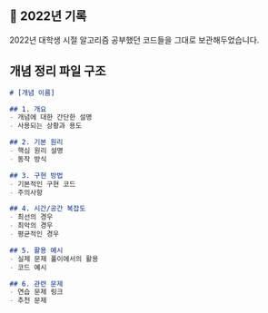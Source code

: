 ## 📜 2022년 기록
2022년 대학생 시절 알고리즘 공부했던 코드들을 그대로 보관해두었습니다.

## 개념 정리 파일 구조
```markdown
# [개념 이름]

## 1. 개요
- 개념에 대한 간단한 설명
- 사용되는 상황과 용도

## 2. 기본 원리
- 핵심 원리 설명
- 동작 방식

## 3. 구현 방법
- 기본적인 구현 코드
- 주의사항

## 4. 시간/공간 복잡도
- 최선의 경우
- 최악의 경우
- 평균적인 경우

## 5. 활용 예시
- 실제 문제 풀이에서의 활용
- 코드 예시

## 6. 관련 문제
- 연습 문제 링크
- 추천 문제